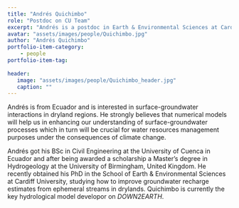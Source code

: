 ```yaml
---
title: "Andrés Quichimbo"
role: "Postdoc on CU Team"
excerpt: "Andrés is a postdoc in Earth & Environmental Sciences at Cardiff."
avatar: "assets/images/people/Quichimbo.jpg"
author: "Andrés Quichimbo"
portfolio-item-category:
    - people
portfolio-item-tag:
    
header:
   image: "assets/images/people/Quichimbo_header.jpg"
   caption: ""
---
```


Andrés is from Ecuador and is interested in surface-groundwater interactions in dryland regions. He strongly believes that numerical models will help us in enhancing our understanding of surface-groundwater processes which in turn will be crucial for water resources management purposes under the consequences of climate change.  

Andrés got his BSc in Civil Engineering at the University of Cuenca in Ecuador and after being awarded a scholarship a Master’s degree in Hydrogeology at the University of Birmingham, United Kingdom. He recently obtained his PhD in the School of Earth & Environmental Sciences at Cardiff University, studying how to improve groundwater recharge estimates from ephemeral streams in drylands. Quichimbo is currently the key hydrological model developor on _DOWN2EARTH_.


